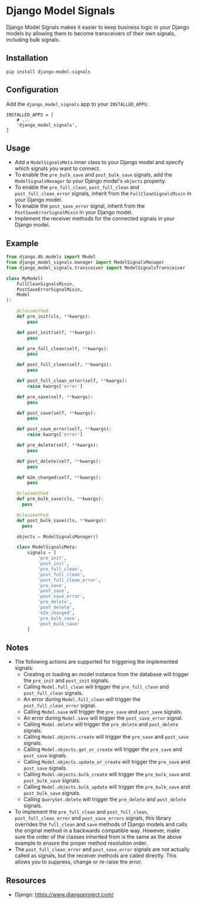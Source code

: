 # Django Model Signals

Django Model Signals makes it easier to keep business logic in your Django
models by allowing them to become transceivers of their own signals, including
bulk signals.

## Installation

```
pip install django-model-signals
```

## Configuration

Add the `django_model_signals` app to your `INSTALLED_APPS`:
```
INSTALLED_APPS = [
    # ...
    'django_model_signals',
]
```

## Usage

- Add a `ModelSignalsMeta` inner class to your Django model and specify which
signals you want to connect.
- To enable the `pre_bulk_save` and `post_bulk_save` signals, add the
  `ModelSignalsManager` to your Django model's `objects` property.
- To enable the `pre_full_clean`, `post_full_clean` and `post_full_clean_error`
  signals, inherit from the `FullCleanSignalsMixin` in your Django model.
- To enable the `post_save_error` signal, inherit from the
  `PostSaveErrorSignalMixin` in your Django model.
- Implement the receiver methods for the connected signals in your Django
  model.


## Example
```python
from django.db.models import Model
from django_model_signals.manager import ModelSignalsManager
from django_model_signals.transceiver import ModelSignalsTransceiver

class MyModel(
    FullCleanSignalsMixin,
    PostSaveErrorSignalMixin,
    Model
):

    @classmethod
    def pre_init(cls, **kwargs):
        pass

    def post_init(self, **kwargs):
        pass

    def pre_full_clean(self, **kwargs):
        pass

    def post_full_clean(self, **kwargs):
        pass

    def post_full_clean_error(self, **kwargs):
        raise kwargs['error']

    def pre_save(self, **kwargs):
        pass

    def post_save(self, **kwargs):
        pass

    def post_save_error(self, **kwargs):
        raise kwargs['error']

    def pre_delete(self, **kwargs):
        pass

    def post_delete(self, **kwargs):
        pass

    def m2m_changed(self, **kwargs):
        pass

    @classmethod
    def pre_bulk_save(cls, **kwargs):
      pass

    @classmethod
    def post_bulk_save(cls, **kwargs):
      pass

    objects = ModelSignalsManager()

    class ModelSignalsMeta:
        signals = [
            'pre_init',
            'post_init',
            'pre_full_clean',
            'post_full_clean',
            'post_full_clean_error',
            'pre_save',
            'post_save',
            'post_save_error',
            'pre_delete',
            'post_delete',
            'm2m_changed',
            'pre_bulk_save',
            'post_bulk_save'
        ]
```

## Notes

- The following actions are supported for triggering the implemented signals:
  - Creating or loading an model instance from the database will trigger the
    `pre_init` and `post_init` signals.
  - Calling `Model.full_clean` will trigger the `pre_full_clean` and
    `post_full_clean` signals.
  - An error during `Model.full_clean` will trigger the `post_full_clean_error`
    signal.
  - Calling `Model.save` will trigger the `pre_save` and `post_save` signals.
  - An error during `Model.save` will trigger the `post_save_error` signal.
  - Calling `Model.delete` will trigger the `pre_delete` and `post_delete`
    signals.
  - Calling `Model.objects.create` will trigger the `pre_save` and `post_save`
    signals.
  - Calling `Model.objects.get_or_create` will trigger the `pre_save` and
    `post_save` signals.
  - Calling `Model.objects.update_or_create` will trigger the `pre_save` and
    `post_save` signals.
  - Calling `Model.objects.bulk_create` will trigger the `pre_bulk_save` and
    `post_bulk_save` signals.
  - Calling `Model.objects.bulk_update` will trigger the `pre_bulk_save` and
    `post_bulk_save` signals.
  - Calling `QuerySet.delete` will trigger the `pre_delete` and `post_delete`
    signals.
- To implement the `pre_full_clean` and `post_full_clean`,
  `post_full_clean_error` and `post_save_errors` signals, this library
  overrides the `full_clean` and `save` methods of Django models and calls the
  original method in a backwards compatible way. However, make sure the order
  of the classes inherited from is the same as the above example to ensure the
  proper method resolution order.
- The `post_full_clean_error` and `post_save_error` signals are not actually
  called as signals, but the receiver methods are called directly. This allows
  you to suppress, change or re-raise the error.

## Resources

- Django: https://www.djangoproject.com/
